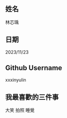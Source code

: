姓名
----
林芯瑀

日期
----
2023/11/23

Github Username
---------------
xxxinyulin

我最喜歡的三件事
---------------
大笑 拍照 睡覺
